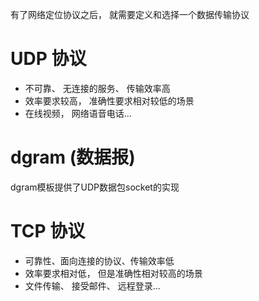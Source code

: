 有了网络定位协议之后， 就需要定义和选择一个数据传输协议

# UDP 协议
  - 不可靠、 无连接的服务、 传输效率高
  - 效率要求较高， 准确性要求相对较低的场景
  - 在线视频， 网络语音电话...


# dgram (数据报)
  dgram模板提供了UDP数据包socket的实现



# TCP 协议
  - 可靠性、面向连接的协议、传输效率低
  - 效率要求相对低， 但是准确性相对较高的场景
  - 文件传输、 接受邮件、 远程登录...